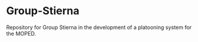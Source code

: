 # Group-Stierna
Repository for Group Stierna in the development of a platooning system for the MOPED.

